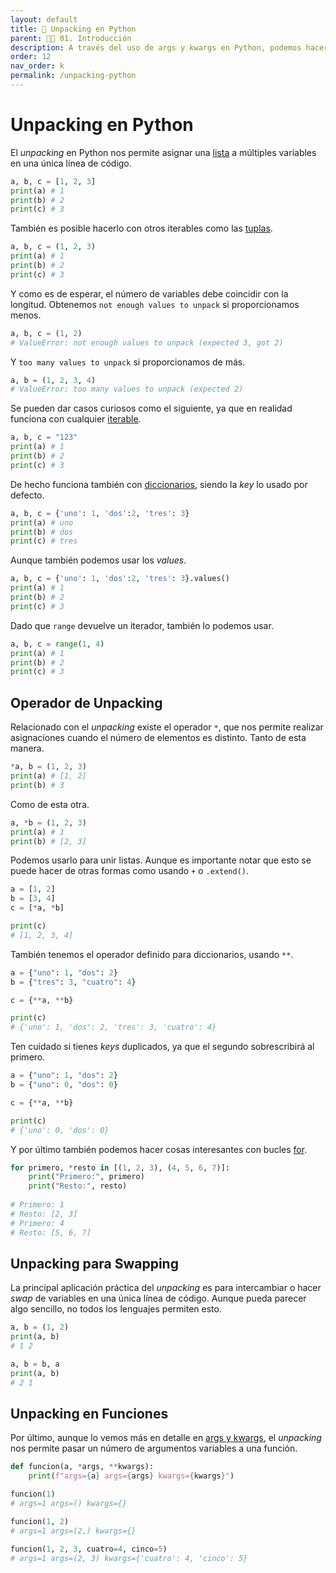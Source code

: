 ```yaml
---
layout: default
title: 📙 Unpacking en Python
parent: 🕺🏻 01. Introducción
description: A través del uso de args y kwargs en Python, podemos hacer lo que es denominado como unpacking, y consiste en asignar un iterable o diccionario a varias variables.
order: 12
nav_order: k
permalink: /unpacking-python
---
```


# Unpacking en Python

El *unpacking* en Python nos permite asignar una [lista](https://ellibrodepython.com/listas-en-python) a múltiples variables en una única línea de código.

```python
a, b, c = [1, 2, 3]
print(a) # 1
print(b) # 2
print(c) # 3
```

También es posible hacerlo con otros iterables como las [tuplas](https://ellibrodepython.com/tuplas-python).

```python
a, b, c = (1, 2, 3)
print(a) # 1
print(b) # 2
print(c) # 3
```

Y como es de esperar, el número de variables debe coincidir con la longitud. Obtenemos `not enough values to unpack` si proporcionamos menos.

```python
a, b, c = (1, 2)
# ValueError: not enough values to unpack (expected 3, got 2)
```

Y `too many values to unpack` si proporcionamos de más.

```python
a, b = (1, 2, 3, 4)
# ValueError: too many values to unpack (expected 2)
```

Se pueden dar casos curiosos como el siguiente, ya que en realidad funciona con cualquier [iterable](https://ellibrodepython.com/iterator-python).

```python
a, b, c = "123"
print(a) # 1
print(b) # 2
print(c) # 3
```

De hecho funciona también con [diccionarios](https://ellibrodepython.com/diccionarios-en-python), siendo la *key* lo usado por defecto.

```python
a, b, c = {'uno': 1, 'dos':2, 'tres': 3}
print(a) # uno
print(b) # dos
print(c) # tres
```

Aunque también podemos usar los *values*.

```python
a, b, c = {'uno': 1, 'dos':2, 'tres': 3}.values()
print(a) # 1
print(b) # 2
print(c) # 3
```

Dado que `range` devuelve un iterador, también lo podemos usar.

```python
a, b, c = range(1, 4)
print(a) # 1
print(b) # 2
print(c) # 3
```


## Operador de Unpacking

Relacionado con el *unpacking* existe el operador `*`, que nos permite realizar asignaciones cuando el número de elementos es distinto. Tanto de esta manera.

```python
*a, b = (1, 2, 3)
print(a) # [1, 2]
print(b) # 3
```

Como de esta otra.

```python
a, *b = (1, 2, 3)
print(a) # 1
print(b) # [2, 3]
```

Podemos usarlo para unir listas. Aunque es importante notar que esto se puede hacer de otras formas como usando `+` o `.extend()`.

```python
a = [1, 2]
b = [3, 4]
c = [*a, *b]

print(c)
# [1, 2, 3, 4]
```

También tenemos el operador definido para diccionarios, usando `**`.

```python
a = {"uno": 1, "dos": 2}
b = {"tres": 3, "cuatro": 4}

c = {**a, **b}

print(c)
# {'uno': 1, 'dos': 2, 'tres': 3, 'cuatro': 4}
```

Ten cuidado si tienes *keys* duplicados, ya que el segundo sobrescribirá al primero.

```python
a = {"uno": 1, "dos": 2}
b = {"uno": 0, "dos": 0}

c = {**a, **b}

print(c)
# {'uno': 0, 'dos': 0}
```

Y por último también podemos hacer cosas interesantes con bucles [for](https://ellibrodepython.com/for-python).

```python
for primero, *resto in [(1, 2, 3), (4, 5, 6, 7)]:
    print("Primero:", primero)
    print("Resto:", resto)
    
# Primero: 1
# Resto: [2, 3]
# Primero: 4
# Resto: [5, 6, 7]
```

## Unpacking para Swapping

La principal aplicación práctica del *unpacking* es para intercambiar o hacer *swap* de variables en una única línea de código. Aunque pueda parecer algo sencillo, no todos los lenguajes permiten esto.

```python
a, b = (1, 2)
print(a, b)
# 1 2

a, b = b, a
print(a, b)
# 2 1
```

## Unpacking en Funciones

Por último, aunque lo vemos más en detalle en [args y kwargs](https://ellibrodepython.com/args-kwargs-python), el *unpacking* nos permite pasar un número de argumentos variables a una función.

```python
def funcion(a, *args, **kwargs):
    print(f"args={a} args={args} kwargs={kwargs}")

funcion(1)
# args=1 args=() kwargs={}

funcion(1, 2)
# args=1 args=(2,) kwargs={}

funcion(1, 2, 3, cuatro=4, cinco=5)
# args=1 args=(2, 3) kwargs={'cuatro': 4, 'cinco': 5}
```
